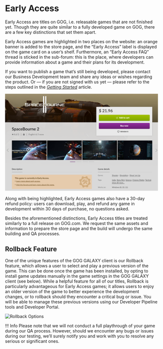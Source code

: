 # Early Access

Early Access are titles on GOG, i.e. releasable games that are not finished yet. Though they are quite similar to a fully developed game on GOG, there are a few key distinctions that set them apart.

Early Access games are highlighted in two places on the website: an orange banner is added to the store page, and the “Early Access” label is displayed on the game card on a user’s shelf. Furthermore, an “Early Access FAQ” thread is sticked in the sub-forum: this is the place, where developers can provide information about a game and their plans for its development.

If you want to publish a game that’s still being developed, please contact our Business Development team and share any ideas or wishes regarding the product. Or — if you are not signed with us yet — please refer to the steps outlined in the [*Getting Started*](quick-start.md#access-to-the-gog-developer-portal) article.

![Games In Development Description](_assets/games-in-dev.png)

Along with being highlighted, Early Access games also have a 30-day refund policy: users can download, play, and refund any game in development within 30 days of purchase, no questions asked.

Besides the aforementioned distinctions, Early Access titles are treated similarly to a full release on GOG.com. We request the same assets and information to prepare the store page and the build will undergo the same building and QA processes.

## Rollback Feature

One of the unique features of the GOG GALAXY client is our Rollback feature, which allows a user to select and play a previous version of the game. This can be done once the game has been installed, by opting to install game updates manually in the game settings in the GOG GALAXY client (see below). While a helpful feature for all of our titles, Rollback is particularly advantageous for Early Access games; it allows users to enjoy an older version of the game to better experience the development changes, or to rollback should they encounter a critical bug or issue. You will be able to manage these previous versions using our Developer Pipeline tools and Developer Portal.

![Rollback Options](_assets/rollback.png)

!!! Info
    Please note that we will not conduct a full playthrough of your game during our QA process. However, should we encounter any bugs or issues during our testing, we’ll surely notify you and work with you to resolve any serious or significant ones.

